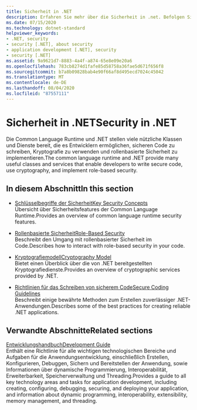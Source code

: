 ```yaml
---
title: Sicherheit in .NET
description: Erfahren Sie mehr über die Sicherheit in .net. Befolgen Sie die Links, in denen wichtige Sicherheitskonzepte, rollenbasierte Sicherheit, kryptografiemodelle und Richtlinien für sicheres Programmieren beschrieben werden.
ms.date: 07/15/2020
ms.technology: dotnet-standard
helpviewer_keywords:
- .NET, security
- security [.NET], about security
- application development [.NET], security
- security [.NET]
ms.assetid: 9a9621d7-8883-4a4f-a874-65e8e09e20a6
ms.openlocfilehash: 783cb8274d1fafe85d58758a36fae5d671f656f8
ms.sourcegitcommit: b7a8b09828bab4e90f66af8d495ecd7024c45042
ms.translationtype: MT
ms.contentlocale: de-DE
ms.lasthandoff: 08/04/2020
ms.locfileid: "87557111"
---
```

# <a name="security-in-net"></a><span data-ttu-id="a47c8-104">Sicherheit in .NET</span><span class="sxs-lookup"><span data-stu-id="a47c8-104">Security in .NET</span></span>

<span data-ttu-id="a47c8-105">Die Common Language Runtime und .NET stellen viele nützliche Klassen und Dienste bereit, die es Entwicklern ermöglichen, sicheren Code zu schreiben, Kryptografie zu verwenden und rollenbasierte Sicherheit zu implementieren.</span><span class="sxs-lookup"><span data-stu-id="a47c8-105">The common language runtime and .NET provide many useful classes and services that enable developers to write secure code, use cryptography, and implement role-based security.</span></span>

## <a name="in-this-section"></a><span data-ttu-id="a47c8-106">In diesem Abschnitt</span><span class="sxs-lookup"><span data-stu-id="a47c8-106">In this section</span></span>

- [<span data-ttu-id="a47c8-107">Schlüsselbegriffe der Sicherheit</span><span class="sxs-lookup"><span data-stu-id="a47c8-107">Key Security Concepts</span></span>](key-security-concepts.md)  
<span data-ttu-id="a47c8-108">Übersicht über Sicherheitsfeatures der Common Language Runtime.</span><span class="sxs-lookup"><span data-stu-id="a47c8-108">Provides an overview of common language runtime security features.</span></span>

- [<span data-ttu-id="a47c8-109">Rollenbasierte Sicherheit</span><span class="sxs-lookup"><span data-stu-id="a47c8-109">Role-Based Security</span></span>](role-based-security.md)  
<span data-ttu-id="a47c8-110">Beschreibt den Umgang mit rollenbasierter Sicherheit im Code.</span><span class="sxs-lookup"><span data-stu-id="a47c8-110">Describes how to interact with role-based security in your code.</span></span>

- [<span data-ttu-id="a47c8-111">Kryptografiemodell</span><span class="sxs-lookup"><span data-stu-id="a47c8-111">Cryptography Model</span></span>](cryptography-model.md)  
<span data-ttu-id="a47c8-112">Bietet einen Überblick über die von .NET bereitgestellten Kryptografiedienste.</span><span class="sxs-lookup"><span data-stu-id="a47c8-112">Provides an overview of cryptographic services provided by .NET.</span></span>

- [<span data-ttu-id="a47c8-113">Richtlinien für das Schreiben von sicherem Code</span><span class="sxs-lookup"><span data-stu-id="a47c8-113">Secure Coding Guidelines</span></span>](secure-coding-guidelines.md)  
<span data-ttu-id="a47c8-114">Beschreibt einige bewährte Methoden zum Erstellen zuverlässiger .NET-Anwendungen.</span><span class="sxs-lookup"><span data-stu-id="a47c8-114">Describes some of the best practices for creating reliable .NET applications.</span></span>

## <a name="related-sections"></a><span data-ttu-id="a47c8-115">Verwandte Abschnitte</span><span class="sxs-lookup"><span data-stu-id="a47c8-115">Related sections</span></span>

[<span data-ttu-id="a47c8-116">Entwicklungshandbuch</span><span class="sxs-lookup"><span data-stu-id="a47c8-116">Development Guide</span></span>](../../framework/development-guide.md)  
<span data-ttu-id="a47c8-117">Enthält eine Richtlinie für alle wichtigen technologischen Bereiche und Aufgaben für die Anwendungsentwicklung, einschließlich Erstellen, Konfigurieren, Debuggen, Sichern und Bereitstellen der Anwendung, sowie Informationen über dynamische Programmierung, Interoperabilität, Erweiterbarkeit, Speicherverwaltung und Threading.</span><span class="sxs-lookup"><span data-stu-id="a47c8-117">Provides a guide to all key technology areas and tasks for application development, including creating, configuring, debugging, securing, and deploying your application, and information about dynamic programming, interoperability, extensibility, memory management, and threading.</span></span>
